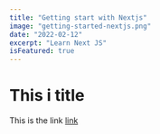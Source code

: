 ```yaml
---
title: "Getting start with Nextjs"
image: "getting-started-nextjs.png"
date: "2022-02-12"
excerpt: "Learn Next JS"
isFeatured: true
---
```


# This i title

This is the link [link](https:google.com)
